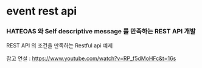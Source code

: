 # event rest api

### HATEOAS 와 Self descriptive message 를 만족하는 REST API 개발

REST API 의 조건을 만족하는 Restful api 예제

참고 연설 : https://www.youtube.com/watch?v=RP_f5dMoHFc&t=16s